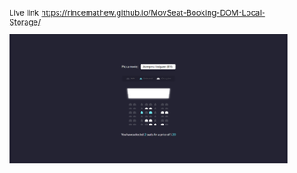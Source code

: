 Live link https://rincemathew.github.io/MovSeat-Booking-DOM-Local-Storage/

![screenshot](https://github.com/rincemathew/MovSeat-Booking-DOM-Local-Storage/blob/master/screenshot.png)